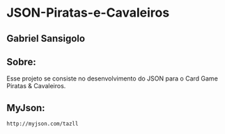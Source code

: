 # JSON-Piratas-e-Cavaleiros

## Gabriel Sansigolo<br>


## Sobre:<br>

Esse projeto se consiste no desenvolvimento do JSON para o Card Game Piratas & Cavaleiros.

## MyJson:<br>

```
http://myjson.com/tazll

```

